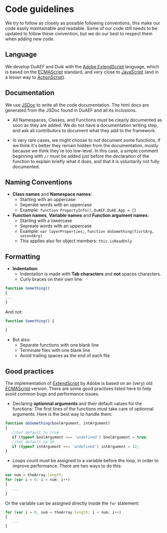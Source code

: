 # Code guidelines

We try to follow as closely as possible following conventions, this make our code easily maintainable and readable. Some of our code still needs to be updated to follow these convention, but we do our best to respect them when adding new code.

## Language

We develop DuAEF and Duik with the [Adobe ExtendScript](https://en.wikipedia.org/wiki/ExtendScript) language, which is based on the [ECMAScript](https://fr.wikipedia.org/wiki/ECMAScript) standard, and very close to [JavaScript](https://fr.wikipedia.org/wiki/JavaScript) (and in a lesser way to [ActionScript](https://fr.wikipedia.org/wiki/ActionScript)).

## Documentation

We use [JSDoc](http://usejsdoc.org/) to write all the code documentation. The html docs are generated from the JSDoc found in DuAEF and all its inclusions.

- All Namespaces, Classes, and Functions must be clearly documented as soon as they are added. We do not have a documentation writing step, and ask all contributors to document what they add to the framework.

- In very rare cases, we might choose to *not* document some functions, if we think it's better they remain hidden from the documentation, mostly because we think they're too low-level. In this case, a simple comment beginning with `//` must be added just before the declaration of the function to explain briefly what it does, and that it is voluntarily not fully documented.

## Naming Conventions

- **Class names** and **Namespace names**:
    - Starting with an uppercase
    - Seperate words with an uppercase
    - Example: `function PropertyInfo()`, `DuAEF.DuAE.App = {}`
- **Function names**, **Variable names** and **Function argument names**:
    - Starting with a lowercase
    - Sepreate words with an uppercase
    - Example: `var layerProperties;`, `function doSomething(fisrtArg, secondArg)`
    - This applies also for object members: `this.isReadOnly`

## Formatting

- **Indentation**:
    - Indentation is made with **Tab characters** and **not** spaces characters.
    - Curly braces on their own line:

```js
function Something()
{
...
}
```  

And not:  

```js
function Something() {
...
}
```

- But also:
    - Separate functions with one blank line
    - Terminate files with one blank line
    - Avoid trailing spaces as the end of each file

## Good practices

The implementation of [ExtendScript](https://en.wikipedia.org/wiki/ExtendScript) by Adobe is based on an (very) old [ECMAScript](https://fr.wikipedia.org/wiki/Ecmascript) version. There are some good practises listed here to help avoid common bugs and performance issues.

- Declaring **optionnal arguments** and their default values for the functions:
The first lines of the functions must take care of optionnal arguments. Here is the best way to handle them:  

```js
function doSomething(boolArgument, intArgument)
{
   //Set default to true
   if (typeof boolArgument === 'undefined') boolArgument = true;
   //Set default to 10
   if (typeof intArgument === 'undefined') intArgument = 12;
}
```

- Loops count must be assigned to a variable before the loop, in order to improve performance. There are two ways to do this:

```js
var num = theArray.length;
for (var i = 0; i < num; i++)
{   
   ...
}
```  
Or the variable can be assigned directly inside the `for` statement:  
```js
for (var i = 0, num = theArray.length; i < num; i++)
{   
   ...
}
```
